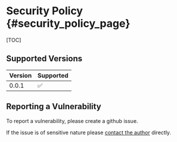 # Security Policy {#security_policy_page}

<!--
SPDX-FileType: DOCUMENTATION
SPDX-FileCopyrightText: 2024 Edward Kmett <ekmett@gmail.com>
SPDX-License-Identifier: BSD-2-Clause OR Apache-2.0
-->

[TOC]

## Supported Versions

| Version | Supported          |
| ------- | ------------------ |
| 0.0.1   | :white_check_mark: |

## Reporting a Vulnerability

To report a vulnerability, please create a github issue. 

If the issue is of sensitive nature please <a href="mailto:ekmett@gmail.com">contact the author</a> directly.


<!-- GITHUB
<div class="section_buttons">

| Previous                                          |                                              Next |
|:--------------------------------------------------|--------------------------------------------------:|
| [Contribution Guidelines](@ref contributing_page) |            [Installation](@ref installation_page) |

</div>
GITHUB -->

